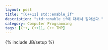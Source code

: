 ```yaml
---
layout: post
title: "[C++11] std::enable_if"
description: "std::enable_if에 대해서 알아본다."
category: Computer Programming
tags: [C++, C++11, C++ TMP]
---
```

{% include JB/setup %}

